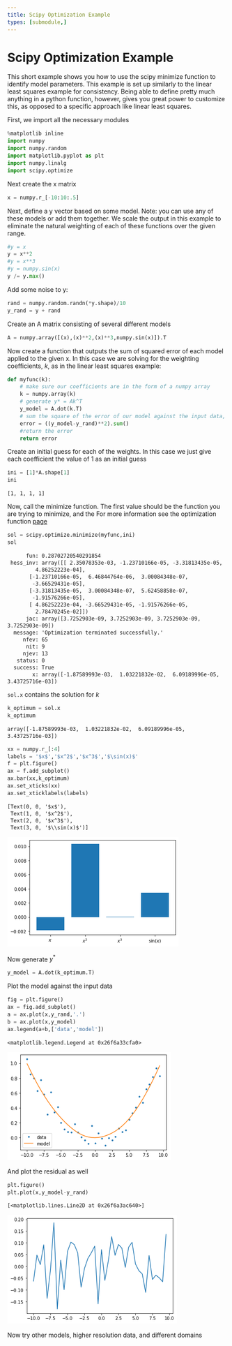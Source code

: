 ```yaml
---
title: Scipy Optimization Example
types: [submodule,] 
---
```

# Scipy Optimization Example

This short example shows you how to use the scipy minimize function to identify model parameters.  This example is set up similarly to the linear least squares example for consistency.  Being able to define pretty much anything in a python function, however, gives you great power to customize this, as opposed to a specific approach like linear least squares.

First, we import all the necessary modules


```python
%matplotlib inline
import numpy
import numpy.random
import matplotlib.pyplot as plt
import numpy.linalg
import scipy.optimize
```

Next create the x matrix


```python
x = numpy.r_[-10:10:.5]
```

Next, define a y vector based on some model.  Note: you can use any of these models or add them together.  We scale the output in this example to eliminate the natural weighting of each of these functions over the given range.


```python
#y = x
y = x**2
#y = x**3
#y = numpy.sin(x)
y /= y.max()
```

Add some noise to y:


```python
rand = numpy.random.randn(*y.shape)/10
y_rand = y + rand
```

Create an A matrix consisting of several different models


```python
A = numpy.array([(x),(x)**2,(x)**3,numpy.sin(x)]).T
```

Now create a function that outputs the sum of squared error of each model applied to the given x.  In this case we are solving for the weighting coefficients, $k$, as in the linear least squares example:


```python
def myfunc(k):
    # make sure our coefficients are in the form of a numpy array
    k = numpy.array(k)
    # generate y* = Ak^T
    y_model = A.dot(k.T)
    # sum the square of the error of our model against the input data, y_rand
    error = ((y_model-y_rand)**2).sum()
    #return the error
    return error
```

Create an initial guess for each of the weights.  In this case we just give each coefficient the value of 1 as an initial guess


```python
ini = [1]*A.shape[1]
ini
```




    [1, 1, 1, 1]



Now, call the minimize function.  The first value should be the function you are trying to minimize, and the 
For more information see the optimization function [page](https://docs.scipy.org/doc/scipy/reference/generated/scipy.optimize.minimize.html)


```python
sol = scipy.optimize.minimize(myfunc,ini)
sol
```




          fun: 0.28702720540291854
     hess_inv: array([[ 2.35078353e-03, -1.23710166e-05, -3.31813435e-05,
             4.86252223e-04],
           [-1.23710166e-05,  6.46844764e-06,  3.00084348e-07,
            -3.66529431e-05],
           [-3.31813435e-05,  3.00084348e-07,  5.62458858e-07,
            -1.91576266e-05],
           [ 4.86252223e-04, -3.66529431e-05, -1.91576266e-05,
             2.78470245e-02]])
          jac: array([3.7252903e-09, 3.7252903e-09, 3.7252903e-09, 3.7252903e-09])
      message: 'Optimization terminated successfully.'
         nfev: 65
          nit: 9
         njev: 13
       status: 0
      success: True
            x: array([-1.87589993e-03,  1.03221832e-02,  6.09189996e-05,  3.43725716e-03])



```sol.x``` contains the solution for $k$


```python
k_optimum = sol.x
k_optimum
```




    array([-1.87589993e-03,  1.03221832e-02,  6.09189996e-05,  3.43725716e-03])




```python
xx = numpy.r_[:4]
labels = '$x$','$x^2$','$x^3$','$\sin(x)$'
f = plt.figure()
ax = f.add_subplot()
ax.bar(xx,k_optimum)
ax.set_xticks(xx)
ax.set_xticklabels(labels)
```




    [Text(0, 0, '$x$'),
     Text(1, 0, '$x^2$'),
     Text(2, 0, '$x^3$'),
     Text(3, 0, '$\\sin(x)$')]




    
![png](output_18_1.png)
    


Now generate $y^*$


```python
y_model = A.dot(k_optimum.T)
```

Plot the model against the input data


```python
fig = plt.figure()
ax = fig.add_subplot()
a = ax.plot(x,y_rand,'.')
b = ax.plot(x,y_model)
ax.legend(a+b,['data','model'])
```




    <matplotlib.legend.Legend at 0x26f6a33cfa0>




    
![png](output_22_1.png)
    


And plot the residual as well


```python
plt.figure()
plt.plot(x,y_model-y_rand)
```




    [<matplotlib.lines.Line2D at 0x26f6a3ac640>]




    
![png](output_24_1.png)
    


Now try other models, higher resolution data, and different domains
